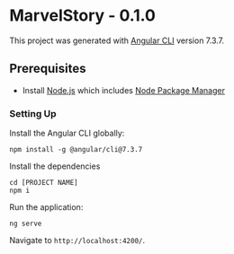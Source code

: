 # MarvelStory - 0.1.0

This project was generated with [Angular CLI](https://github.com/angular/angular-cli) version 7.3.7.



## Prerequisites

- Install [Node.js] which includes [Node Package Manager][npm]

### Setting Up

Install the Angular CLI globally:

```
npm install -g @angular/cli@7.3.7
```

Install the dependencies

```
cd [PROJECT NAME]
npm i
```

Run the application:

```
ng serve
```

Navigate to `http://localhost:4200/`.

[node.js]: https://nodejs.org/
[npm]: https://www.npmjs.com/get-npm